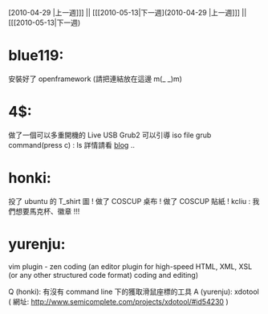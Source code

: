 [2010-04-29 |上一週]]] || [[[2010-05-13|下一週](2010-04-29 |上一週]]] || [[[2010-05-13|下一週)



# blue119:

安裝好了 openframework (請把連結放在這邊  m(_ _)m)

# 4$:

做了一個可以多重開機的 Live USB
Grub2 可以引導 iso file
grub command(press c) : ls
詳情請看 [blog](http://fourdollars.blogspot.com/2010/05/ubuntu-1004-desktopserveralternatedvd.html) ..

# honki:

投了 ubuntu 的 T_shirt 圖 !
做了 COSCUP 桌布 !
做了 COSCUP 貼紙 !
kcliu : 我們想要馬克杯、徽章 !!!

# yurenju:

vim plugin - zen coding (an editor plugin for high-speed HTML, XML, XSL (or any other structured code format) coding and editing)

Q (honki): 有沒有 command line 下的獲取滑鼠座標的工具
A (yurenju): xdotool
( 網址: <http://www.semicomplete.com/projects/xdotool/#id54230>   )